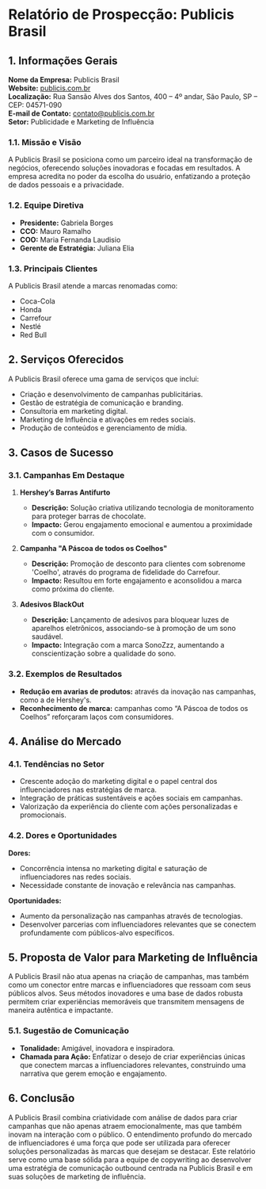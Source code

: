 # Relatório de Prospecção: Publicis Brasil

## 1. Informações Gerais
**Nome da Empresa:** Publicis Brasil  
**Website:** [publicis.com.br](http://www.publicis.com.br)  
**Localização:** Rua Sansão Alves dos Santos, 400 – 4º andar, São Paulo, SP – CEP: 04571-090   
**E-mail de Contato:** contato@publicis.com.br  
**Setor:** Publicidade e Marketing de Influência  

### 1.1. Missão e Visão
A Publicis Brasil se posiciona como um parceiro ideal na transformação de negócios, oferecendo soluções inovadoras e focadas em resultados. A empresa acredita no poder da escolha do usuário, enfatizando a proteção de dados pessoais e a privacidade.

### 1.2. Equipe Diretiva
- **Presidente:** Gabriela Borges
- **CCO:** Mauro Ramalho
- **COO:** Maria Fernanda Laudisio
- **Gerente de Estratégia:** Juliana Elia

### 1.3. Principais Clientes
A Publicis Brasil atende a marcas renomadas como:
- Coca-Cola
- Honda
- Carrefour
- Nestlé
- Red Bull

## 2. Serviços Oferecidos
A Publicis Brasil oferece uma gama de serviços que inclui:
- Criação e desenvolvimento de campanhas publicitárias.
- Gestão de estratégia de comunicação e branding.
- Consultoria em marketing digital.
- Marketing de Influência e ativações em redes sociais.
- Produção de conteúdos e gerenciamento de mídia.

## 3. Casos de Sucesso

### 3.1. Campanhas Em Destaque  
1. **Hershey’s Barras Antifurto**
   - **Descrição:** Solução criativa utilizando tecnologia de monitoramento para proteger barras de chocolate.
   - **Impacto:** Gerou engajamento emocional e aumentou a proximidade com o consumidor.
   
2. **Campanha "A Páscoa de todos os Coelhos"**
   - **Descrição:** Promoção de desconto para clientes com sobrenome 'Coelho', através do programa de fidelidade do Carrefour.
   - **Impacto:** Resultou em forte engajamento e aconsolidou a marca como próxima do cliente.

3. **Adesivos BlackOut**
   - **Descrição:** Lançamento de adesivos para bloquear luzes de aparelhos eletrônicos, associando-se à promoção de um sono saudável.
   - **Impacto:** Integração com a marca SonoZzz, aumentando a conscientização sobre a qualidade do sono.

### 3.2. Exemplos de Resultados
- **Redução em avarias de produtos:** através da inovação nas campanhas, como a de Hershey's.
- **Reconhecimento de marca:** campanhas como “A Páscoa de todos os Coelhos” reforçaram laços com consumidores.

## 4. Análise do Mercado

### 4.1. Tendências no Setor
- Crescente adoção do marketing digital e o papel central dos influenciadores nas estratégias de marca.
- Integração de práticas sustentáveis e ações sociais em campanhas.
- Valorização da experiência do cliente com ações personalizadas e promocionais.

### 4.2. Dores e Oportunidades
**Dores:**
- Concorrência intensa no marketing digital e saturação de influenciadores nas redes sociais.
- Necessidade constante de inovação e relevância nas campanhas.

**Oportunidades:**
- Aumento da personalização nas campanhas através de tecnologias.
- Desenvolver parcerias com influenciadores relevantes que se conectem profundamente com públicos-alvo específicos.

## 5. Proposta de Valor para Marketing de Influência
A Publicis Brasil não atua apenas na criação de campanhas, mas também como um conector entre marcas e influenciadores que ressoam com seus públicos alvos. Seus métodos inovadores e uma base de dados robusta permitem criar experiências memoráveis que transmitem mensagens de maneira autêntica e impactante.

### 5.1. Sugestão de Comunicação
- **Tonalidade:** Amigável, inovadora e inspiradora.
- **Chamada para Ação:** Enfatizar o desejo de criar experiências únicas que conectem marcas a influenciadores relevantes, construindo uma narrativa que gerem emoção e engajamento.

## 6. Conclusão
A Publicis Brasil combina criatividade com análise de dados para criar campanhas que não apenas atraem emocionalmente, mas que também inovam na interação com o público. O entendimento profundo do mercado de influenciadores é uma força que pode ser utilizada para oferecer soluções personalizadas às marcas que desejam se destacar. Este relatório serve como uma base sólida para a equipe de copywriting ao desenvolver uma estratégia de comunicação outbound centrada na Publicis Brasil e em suas soluções de marketing de influência.